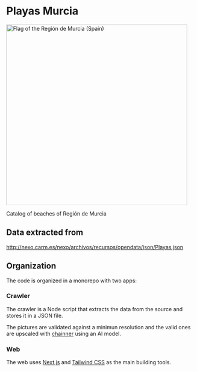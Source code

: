 # Playas Murcia

<img src="https://upload.wikimedia.org/wikipedia/commons/a/a5/Flag_of_the_Region_of_Murcia.svg" width="480" alt="Flag of the Región de Murcia (Spain)" />

Catalog of beaches of Región de Murcia

## Data extracted from

http://nexo.carm.es/nexo/archivos/recursos/opendata/json/Playas.json

## Organization

The code is organized in a monorepo with two apps:

### Crawler

The crawler is a Node script that extracts the data from the source and stores it in a JSON file.

The pictures are validated against a minimun resolution and the valid ones are upscaled with [chainner](https://chainner.app/) using an AI model.

### Web

The web uses [Next.js](https://nextjs.org/) and [Tailwind CSS](https://tailwindcss.com/) as the main building tools.


